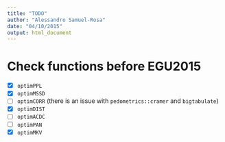 ```yaml
---
title: "TODO"
author: "Alessandro Samuel-Rosa"
date: "04/10/2015"
output: html_document
---
```


# Check functions before EGU2015
- [x] `optimPPL`
- [x] `optimMSSD`
- [ ] `optimCORR` (there is an issue with `pedometrics::cramer` and `bigtabulate`)
- [x] `optimDIST`
- [ ] `optimACDC`
- [ ] `optimPAN`
- [x] `optimMKV`

